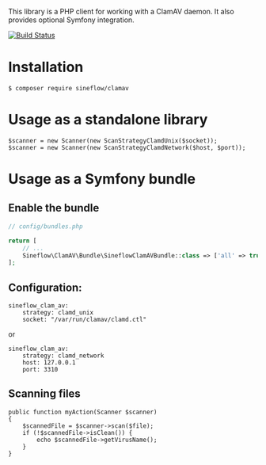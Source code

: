 This library is a PHP client for working with a ClamAV daemon. It also provides optional Symfony integration.

[![Build Status](https://app.travis-ci.com/sineflow/clamav.svg?branch=master)](https://app.travis-ci.com/github/sineflow/clamav)

# Installation
```
$ composer require sineflow/clamav
```

# Usage as a standalone library
```
$scanner = new Scanner(new ScanStrategyClamdUnix($socket));
$scanner = new Scanner(new ScanStrategyClamdNetwork($host, $port));
```

# Usage as a Symfony bundle
## Enable the bundle
```php
// config/bundles.php

return [
    // ...
    Sineflow\ClamAV\Bundle\SineflowClamAVBundle::class => ['all' => true],
];
```

## Configuration:
```
sineflow_clam_av:
    strategy: clamd_unix
    socket: "/var/run/clamav/clamd.ctl"
```
or
```
sineflow_clam_av:
    strategy: clamd_network
    host: 127.0.0.1
    port: 3310
```

## Scanning files
```
public function myAction(Scanner $scanner)
{
    $scannedFile = $scanner->scan($file);
    if (!$scannedFile->isClean()) {
        echo $scannedFile->getVirusName();
    }
}
```

